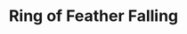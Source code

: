 ---
title: "Ring of Feather Falling"

item:
  aura: "Faint transmutation"
  casterLevel: "1st"
  prerequisites:
    feats:   ["{% feat_link forge-ring %}"]
    spells:  ["{% spell_link feather-fall %}"]
    special: []
  marketPrice: 2200
  description: |
    This ring is crafted with a feather pattern all around its edge. It acts exactly like a {% spell_link feather-fall %} spell, activated immediately if the wearer falls more than 5 feet.
---